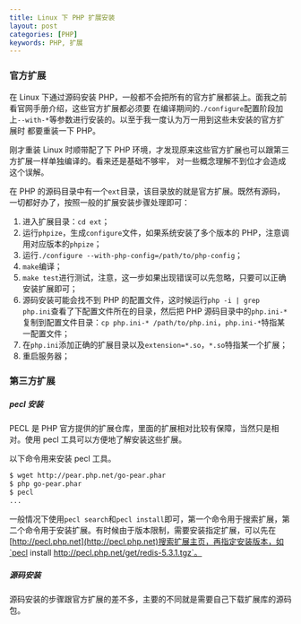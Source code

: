 ```yaml
---
title: Linux 下 PHP 扩展安装
layout: post
categories: [PHP]
keywords: PHP, 扩展
---
```


### 官方扩展

在 Linux 下通过源码安装 PHP，一般都不会把所有的官方扩展都装上。面我之前看官网手册介绍，这些官方扩展都必须要
在编译期间的`./configure`配置阶段加上`--with-*`等参数进行安装的。以至于我一度认为万一用到这些未安装的官方扩展时
都要重装一下 PHP。

刚才重装 Linux 时顺带配了下 PHP 环境，才发现原来这些官方扩展也可以跟第三方扩展一样单独编译的。看来还是基础不够牢，
对一些概念理解不到位才会造成这个误解。

在 PHP 的源码目录中有一个`ext`目录，该目录放的就是官方扩展。既然有源码，一切都好办了，按照一般的扩展安装步骤处理即可：

1.  进入扩展目录：`cd ext`；
2.  运行`phpize`，生成`configure`文件，如果系统安装了多个版本的 PHP，注意调用对应版本的`phpize`；
3.  运行`./configure --with-php-config=/path/to/php-config`；
4.  `make`编译；
5.  `make test`进行测试，注意，这一步如果出现错误可以先忽略，只要可以正确安装扩展即可；
6.  源码安装可能会找不到 PHP 的配置文件，这时候运行`php -i | grep php.ini`查看了下配置文件所在的目录，然后把 PHP
    源码目录中的`php.ini-*`复制到配置文件目录：`cp php.ini-* /path/to/php.ini`，`php.ini-*`特指某一配置文件；
7.  在`php.ini`添加正确的扩展目录以及`extension=*.so`，`*.so`特指某一个扩展；
8.  重启服务器；

### 第三方扩展

##### pecl 安装

PECL 是 PHP 官方提供的扩展仓库，里面的扩展相对比较有保障，当然只是相对。使用 pecl 工具可以方便地了解安装这些扩展。

以下命令用来安装 pecl 工具。

```bash
$ wget http://pear.php.net/go-pear.phar
$ php go-pear.phar
$ pecl
...
```

一般情况下使用`pecl search`和`pecl install`即可，第一个命令用于搜索扩展，第二个命令用于安装扩展。有时候由于版本限制，需要安装指定扩展，可以先在[http://pecl.php.net](http://pecl.php.net)搜索扩展主页，再指定安装版本，如`pecl install http://pecl.php.net/get/redis-5.3.1.tgz`。 

##### 源码安装

源码安装的步骤跟官方扩展的差不多，主要的不同就是需要自己下载扩展库的源码包。
